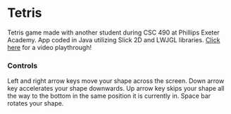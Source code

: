 # Tetris
Tetris game made with another student during CSC 490 at Phillips Exeter Academy. App coded in Java utilizing Slick 2D and LWJGL libraries. [Click here](https://streamable.com/7i6w5) for a video playthrough!

### Controls
Left and right arrow keys move your shape across the screen.
Down arrow key accelerates your shape downwards.
Up arrow key skips your shape all the way to the bottom in the same position it is currently in.
Space bar rotates your shape.
